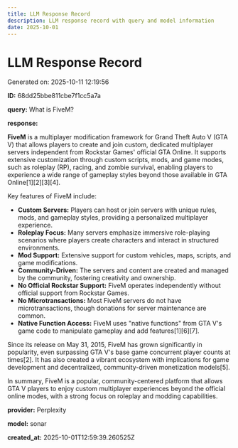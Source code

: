 ```yaml
---
title: LLM Response Record
description: LLM response record with query and model information
date: 2025-10-01
---
```


# LLM Response Record

Generated on: 2025-10-11 12:19:56

**ID:** 68dd25bbe811cbe7f1cc5a7a

**query:** What is FiveM?

**response:**

**FiveM** is a multiplayer modification framework for Grand Theft Auto V (GTA V) that allows players to create and join custom, dedicated multiplayer servers independent from Rockstar Games' official GTA Online. It supports extensive customization through custom scripts, mods, and game modes, such as roleplay (RP), racing, and zombie survival, enabling players to experience a wide range of gameplay styles beyond those available in GTA Online[1][2][3][4].

Key features of FiveM include:

- **Custom Servers:** Players can host or join servers with unique rules, mods, and gameplay styles, providing a personalized multiplayer experience.
- **Roleplay Focus:** Many servers emphasize immersive role-playing scenarios where players create characters and interact in structured environments.
- **Mod Support:** Extensive support for custom vehicles, maps, scripts, and game modifications.
- **Community-Driven:** The servers and content are created and managed by the community, fostering creativity and ownership.
- **No Official Rockstar Support:** FiveM operates independently without official support from Rockstar Games.
- **No Microtransactions:** Most FiveM servers do not have microtransactions, though donations for server maintenance are common.
- **Native Function Access:** FiveM uses "native functions" from GTA V's game code to manipulate gameplay and add features[1][6][7].

Since its release on May 31, 2015, FiveM has grown significantly in popularity, even surpassing GTA V's base game concurrent player counts at times[2]. It has also created a vibrant ecosystem with implications for game development and decentralized, community-driven monetization models[5].

In summary, FiveM is a popular, community-centered platform that allows GTA V players to enjoy custom multiplayer experiences beyond the official online modes, with a strong focus on roleplay and modding capabilities.

**provider:** Perplexity

**model:** sonar

**created_at:** 2025-10-01T12:59:39.260525Z

